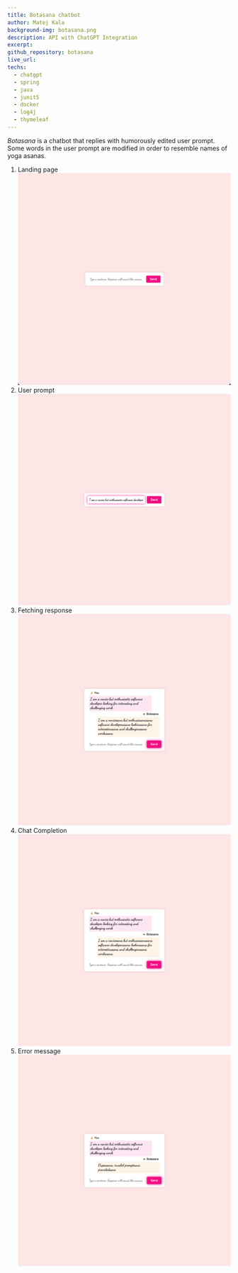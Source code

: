 ```yaml
---
title: Botasana chatbot
author: Matej Kala
background-img: botasana.png
description: API with ChatGPT Integration
excerpt:
github_repository: botasana
live_url: 
techs:
  - chatgpt
  - spring
  - java
  - junit5
  - docker
  - log4j
  - thymeleaf 
---
```


_Botasana_ is a chatbot that replies with humorously edited user prompt. Some words in the user
prompt are modified in order to resemble names of yoga asanas.

1. Landing page
![landing-page.png](https://raw.githubusercontent.com/ka1amita/botasana/main/assets/images/landing-page.png)
2. User prompt
![user-prompt.png](https://raw.githubusercontent.com/ka1amita/botasana/main/assets/images/user-prompt.png)
3. Fetching response
![fetching-response.png](https://raw.githubusercontent.com/ka1amita/botasana/main/assets/images/chat-completion.png)
4. Chat Completion
![chat-completion.png.png](https://raw.githubusercontent.com/ka1amita/botasana/main/assets/images/chat-completion.png)
5. Error message
![error-message.png](https://raw.githubusercontent.com/ka1amita/botasana/main/assets/images/error-message.png)
